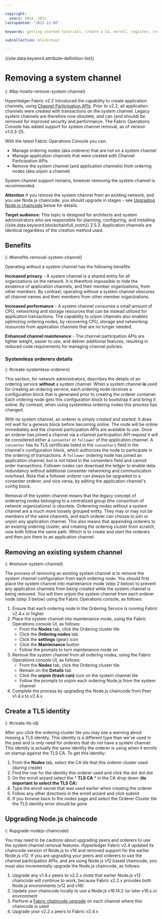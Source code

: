 ```yaml
---

copyright:
  years: 2014, 2022
lastupdated: "2022-12-08"

keywords: getting started tutorials, create a CA, enroll, register, create an MSP, wallet, create a peer, create ordering service, Raft, ordering service, blockchain network, blockchain

subcollection: blockchain

---
```




{{site.data.keyword.attribute-definition-list}}


# Removing a system channel
{: #ibp-howto-remove-system-channel}

Hyperledger Fabric v2.2 introduced the capability to create application channels, using [Channel Participation APIs](https://github.com/hyperledger/fabric/blob/main/swagger/swagger-fabric.json).
Prior to v2.2, all application channels were created with transactions on the system channel.
Legacy system channels are therefore now obsolete, and can (and should) be removed for improved security and performance.
The Fabric Operations Console has added support for system channel removal, as of version v1.0.3-25.

With the latest Fabric Operations Console you can:

- Manage ordering nodes (aka orderers) that are not on a system channel
- Manage application channels that were created with Channel Participation APIs
- Remove the system channel (and application channels) from ordering nodes (aka unjoin a channel)

System channel support remains, however removing the system channel is recommended.

**Attention** If you remove the system channel from an existing network, and you use Node.js chaincode,
you should upgrade in stages - see [Upgrading Node.js chaincode](#upgrade-nodejs-chaincode) below for details.

**Target audience:** This topic is designed for architects and system administrators who are responsible
for planning, configuring, and installing {{site.data.keyword.blockchainfull_notm}} 2.5.3. Application
channels are identical regardless of the creation method used.

## Benefits
{: #benefits-removal-system-channel}

Operating without a system channel has the following benefits:

**Increased privacy** - A system channel is a shared entity for all organizations on the network. It is therefore impossible to hide the existence of application channels, and their member organizations, from other members. By contrast, operating without a system channel obscures all channel names and their members from other member organizations.

**Increased performance** - A system channel consumes a small amount of CPU, networking and storage resources that can be instead utilized for application transactions. The capability to unjoin channels also enables optimizing ordering nodes, by recovering CPU, storage and networking resources from application channels that are no longer needed.

**Enhanced channel maintenance** - The channel participation APIs are lighter weight, easier to use, and deliver additional features, resulting in reduced code requirements for managing channel policies.

### Systemless orderers details
{: #create-systemless-orderers}

This section, for network administrators, describes the details of an ordering service **without** a system channel.
When a system channel **is** used for creating an ordering service, each ordering node receives a configuration block that is generated prior to creating the orderer container.
Each ordering node gets this configuration block to bootstrap it and bring it online. By contrast, when using systemless ordering nodes this process has changed.

With no system channel, an orderer is simply created and started.
It does not wait for a genesis block before becoming online.
The node will be online immediately and the channel participation APIs are available to use.
Once an orderer has joined a channel via a channel participation API request it will be considered either a `consenter` or `follower` of the application channel.
A `consenter` has its TLS certificate listed in the `consenters` field in the channel's configuration block, which authorizes the node to participate in the ordering of transactions.
A `follower` ordering node has joined an application channel, but is not listed in the consenters field and cannot order transactions.
Follower nodes can download the ledger to enable data redundancy without additional consenter networking and communication overhead.
Note that a follower orderer can always be upgraded to a consenter orderer, and vice versa, by editing the application channel's config block.

Removal of the system channel means that the legacy concept of orderering nodes belonging to a centralized group (the consortium of network organizations) is obsolete. Orderering nodes without a system channel are a much more loosely grouped entity.
They may or may not be members of the same channels, and each orderer can choose to join or unjoin any application channel.
This also means that appending orderers to an existing ordering cluster, and creating the ordering cluster from scratch, now both follow the same path.
Which is to create and start the orderers and then join them to an application channel.

## Removing an existing system channel
{: #remove-system-channel}

The process of removing an existing system channel is to remove the system channel configuration from each ordering node.
You should first place the system channel into maintenance mode (step 2 below) to prevent any application channels from being created while the system channel is being removed.
You will then unjoin the system channel from each orderer node (step 3 below) using the Fabric Operations console, as follows:

1. Ensure that each ordering node in the Ordering Service is running Fabric v2.4.x or higher
1. Place the system channel into maintenance mode, using the Fabric Operations console UI, as follows:
    - From the **Nodes** tab, click the Ordering cluster tile
    - Click the **Ordering nodes** tab
    - Click the **settings** (gear) icon
    - Click the **Maintenance** button
    - Follow the prompts to turn maintenance mode on
1. Remove the system channel from all ordering nodes, using the Fabric Operations console UI, as follows:
    - From the **Nodes** tab, click the Ordering cluster tile
    - Remain on the **Details** tab
    - Click the **unjoin (trash can)** icon on the system channel tile
    - Follow the prompts to unjoin each ordering Node.js from the system channel
1. Complete the process by upgrading the Node.js chaincode from Peer v1.4.x to v2.4.x

## Create a TLS identity
{: #create-tls-id}

After you click the ordering cluster tile you may see a warning about missing a TLS identity.
This identity is a different type than we've used in the past and is only need for orderers that do not have a system channel.
This identity is actually the same identity the orderer is using when it enrolls on startup against the TLS CA.
To get this identity:

1. From the **Nodes** tab, select the CA tile that this orderer cluster used (during create)
1. Find the row for the identity this orderer used and click the dot dot dot
1. On the enroll wizard select the * **TLS CA** * in the CA drop down (**its important to select the TLS CA**)
1. Type the enroll secret that was used earlier when creating the orderer
1. Follow any other directions in the enroll wizard and click submit
1. If you browse back to the nodes page and select the Orderer Cluster tile the TLS identity error should be gone

## Upgrading Node.js chaincode
{: #upgrade-nodejs-chaincode}

You may need to be cautions about upgrading peers and orderers to use the system channel removal features.
Hyperledger Fabric v2.4 updated its chaincode version of Node.js to v16 and removed support for the earlier Node.js v12.
If you are upgrading your peers and orderers to use the channel participation APIs, and are using Node.js v12 based chaincode, you must also incrementally upgrade the Node.js chaincode, as follows:

1. Upgrade any v1.4.x peers to v2.2.x (note that earlier Node.js v12 chaincode will continue to work, because Fabric v2.2.x provides both Node.js environments (v12 and v16)
1. Update your chaincode locally to use a Node.js v16.14.2 (or later v16.x.x) environment
1. Perform a [Fabric chaincode upgrade](https://hyperledger-fabric.readthedocs.io/en/release-2.2/chaincode_lifecycle.html#upgrade-a-chaincode) on each channel where this chaincode is used
1. Upgrade your v2.2.x peers to Fabric v2.4.x
